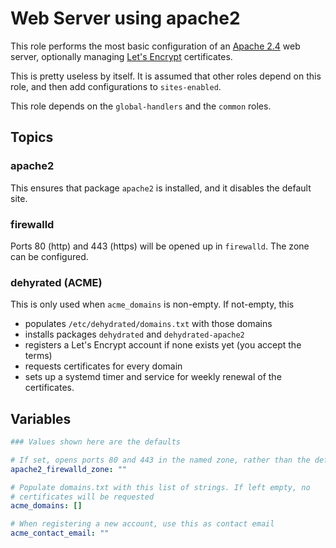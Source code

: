 # Web Server using apache2

This role performs the most basic configuration of an
[Apache 2.4](https://httpd.apache.org) web server, optionally managing
[Let's Encrypt](https://letsencrypt.org) certificates.

This is pretty useless by itself. It is assumed that other roles depend on
this role, and then add configurations to `sites-enabled`.

This role depends on the `global-handlers` and the `common` roles.


## Topics

### apache2

This ensures that package `apache2` is installed, and it disables the default
site.

### firewalld

Ports 80 (http) and 443 (https) will be opened up in `firewalld`. The zone can
be configured.

### dehyrated (ACME)

This is only used when `acme_domains` is non-empty. If not-empty, this
- populates `/etc/dehydrated/domains.txt` with those domains
- installs packages `dehydrated` and `dehydrated-apache2`
- registers a Let's Encrypt account if none exists yet (you accept the terms)
- requests certificates for every domain
- sets up a systemd timer and service for weekly renewal of the certificates.


## Variables

```yaml
### Values shown here are the defaults

# If set, opens ports 80 and 443 in the named zone, rather than the default zone
apache2_firewalld_zone: ""

# Populate domains.txt with this list of strings. If left empty, no
# certificates will be requested
acme_domains: []

# When registering a new account, use this as contact email
acme_contact_email: ""
```
